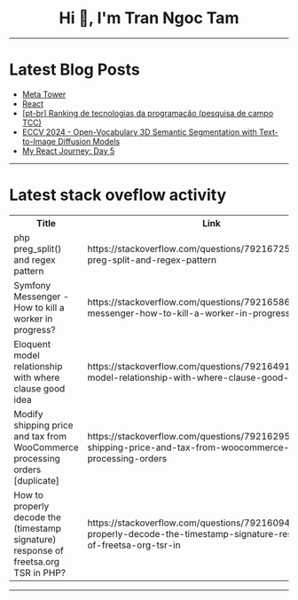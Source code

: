 <h1 align="center">Hi 👋, I'm Tran Ngoc Tam</h1>

---

# Latest Blog Posts 
<!-- BLOG-POST-LIST:START -->
- [Meta Tower](https://dev.to/theversan_4adce7651e1fe76/meta-tower-2go3)
- [React](https://dev.to/alar_evren_adcb8f6e46a8/react-3mm0)
- [[pt-br] Ranking de tecnologias da programação &lpar;pesquisa de campo TCC&rpar;](https://dev.to/yagoromualdo/pt-br-ranking-de-tecnologias-da-programacao-pesquisa-de-campo-tcc-508m)
- [ECCV 2024 - Open-Vocabulary 3D Semantic Segmentation with Text-to-Image Diffusion Models](https://dev.to/voxel51/eccv-2024-open-vocabulary-3d-semantic-segmentation-with-text-to-image-diffusion-models-35pm)
- [My React Journey: Day 5](https://dev.to/ayoola_damilare_212d5bde0/my-react-journey-day-5-l8m)
<!-- BLOG-POST-LIST:END -->

---

# Latest stack oveflow activity
<table>
  <tr><th>Title</th><th>Link</th></tr>
  <!-- STACKOVERFLOW:START --><tr><td>php preg_split&lpar;&rpar; and regex pattern</td><td>https://stackoverflow.com/questions/79216725/php-preg-split-and-regex-pattern</td></tr><tr><td>Symfony Messenger - How to kill a worker in progress?</td><td>https://stackoverflow.com/questions/79216586/symfony-messenger-how-to-kill-a-worker-in-progress</td></tr><tr><td>Eloquent model relationship with where clause good idea</td><td>https://stackoverflow.com/questions/79216491/eloquent-model-relationship-with-where-clause-good-idea</td></tr><tr><td>Modify shipping price and tax from WooCommerce processing orders [duplicate]</td><td>https://stackoverflow.com/questions/79216295/modify-shipping-price-and-tax-from-woocommerce-processing-orders</td></tr><tr><td>How to properly decode the &lpar;timestamp signature&rpar; response of freetsa.org TSR in PHP?</td><td>https://stackoverflow.com/questions/79216094/how-to-properly-decode-the-timestamp-signature-response-of-freetsa-org-tsr-in</td></tr><!-- STACKOVERFLOW:END -->
</table>

---



